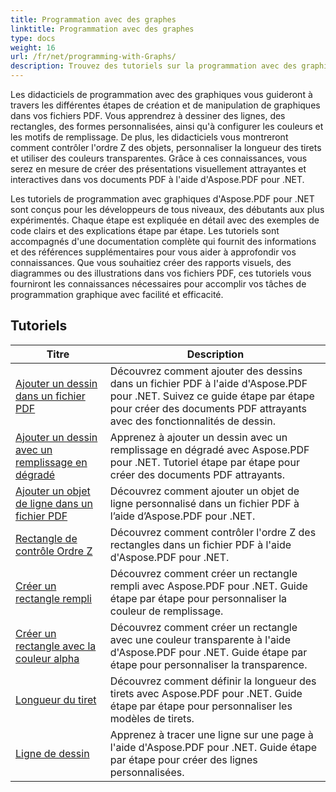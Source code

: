 ```yaml
---
title: Programmation avec des graphes
linktitle: Programmation avec des graphes
type: docs
weight: 16
url: /fr/net/programming-with-Graphs/
description: Trouvez des tutoriels sur la programmation avec des graphiques dans Aspose.PDF pour .NET. Apprenez à créer et personnaliser des graphiques dans vos documents PDF.
---
```

Les didacticiels de programmation avec des graphiques vous guideront à travers les différentes étapes de création et de manipulation de graphiques dans vos fichiers PDF. Vous apprendrez à dessiner des lignes, des rectangles, des formes personnalisées, ainsi qu'à configurer les couleurs et les motifs de remplissage. De plus, les didacticiels vous montreront comment contrôler l'ordre Z des objets, personnaliser la longueur des tirets et utiliser des couleurs transparentes. Grâce à ces connaissances, vous serez en mesure de créer des présentations visuellement attrayantes et interactives dans vos documents PDF à l'aide d'Aspose.PDF pour .NET.

Les tutoriels de programmation avec graphiques d'Aspose.PDF pour .NET sont conçus pour les développeurs de tous niveaux, des débutants aux plus expérimentés. Chaque étape est expliquée en détail avec des exemples de code clairs et des explications étape par étape. Les tutoriels sont accompagnés d'une documentation complète qui fournit des informations et des références supplémentaires pour vous aider à approfondir vos connaissances. Que vous souhaitiez créer des rapports visuels, des diagrammes ou des illustrations dans vos fichiers PDF, ces tutoriels vous fourniront les connaissances nécessaires pour accomplir vos tâches de programmation graphique avec facilité et efficacité.

## Tutoriels
| Titre | Description |
| --- | --- | 
| [Ajouter un dessin dans un fichier PDF](./add-drawing/) | Découvrez comment ajouter des dessins dans un fichier PDF à l'aide d'Aspose.PDF pour .NET. Suivez ce guide étape par étape pour créer des documents PDF attrayants avec des fonctionnalités de dessin. |  
| [Ajouter un dessin avec un remplissage en dégradé](./add-drawing-with-gradient-fill/) | Apprenez à ajouter un dessin avec un remplissage en dégradé avec Aspose.PDF pour .NET. Tutoriel étape par étape pour créer des documents PDF attrayants. |  
| [Ajouter un objet de ligne dans un fichier PDF](./add-line-object/) | Découvrez comment ajouter un objet de ligne personnalisé dans un fichier PDF à l’aide d’Aspose.PDF pour .NET. |  
| [Rectangle de contrôle Ordre Z](./control-rectangle-z-order/) | Découvrez comment contrôler l'ordre Z des rectangles dans un fichier PDF à l'aide d'Aspose.PDF pour .NET.  |  
| [Créer un rectangle rempli](./create-filled-rectangle/) | Découvrez comment créer un rectangle rempli avec Aspose.PDF pour .NET. Guide étape par étape pour personnaliser la couleur de remplissage. |  
| [Créer un rectangle avec la couleur alpha](./create-rectangle-with-alpha-color/) | Découvrez comment créer un rectangle avec une couleur transparente à l'aide d'Aspose.PDF pour .NET. Guide étape par étape pour personnaliser la transparence. |  
| [Longueur du tiret](./dash-length/) | Découvrez comment définir la longueur des tirets avec Aspose.PDF pour .NET. Guide étape par étape pour personnaliser les modèles de tirets. |  
| [Ligne de dessin](./drawing-line/) | Apprenez à tracer une ligne sur une page à l'aide d'Aspose.PDF pour .NET. Guide étape par étape pour créer des lignes personnalisées. |  